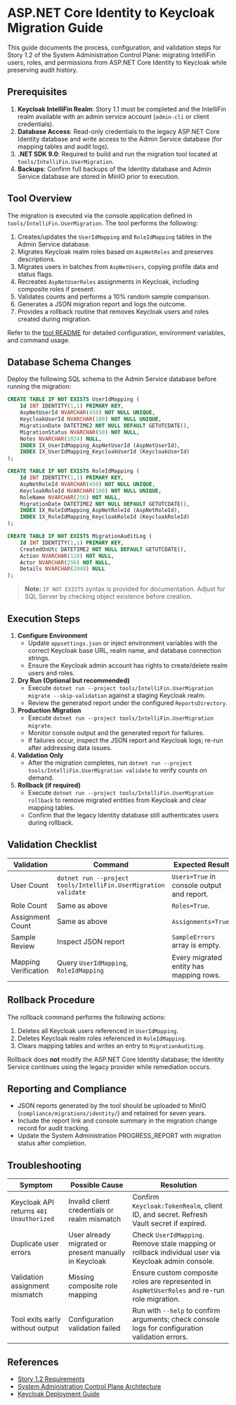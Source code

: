 # ASP.NET Core Identity to Keycloak Migration Guide

This guide documents the process, configuration, and validation steps for Story 1.2 of the System Administration Control Plane: migrating IntelliFin users, roles, and permissions from ASP.NET Core Identity to Keycloak while preserving audit history.

## Prerequisites

1. **Keycloak IntelliFin Realm**: Story 1.1 must be completed and the IntelliFin realm available with an admin service account (`admin-cli` or client credentials).
2. **Database Access**: Read-only credentials to the legacy ASP.NET Core Identity database and write access to the Admin Service database (for mapping tables and audit logs).
3. **.NET SDK 9.0**: Required to build and run the migration tool located at `tools/IntelliFin.UserMigration`.
4. **Backups**: Confirm full backups of the Identity database and Admin Service database are stored in MinIO prior to execution.

## Tool Overview

The migration is executed via the console application defined in `tools/IntelliFin.UserMigration`. The tool performs the following:

1. Creates/updates the `UserIdMapping` and `RoleIdMapping` tables in the Admin Service database.
2. Migrates Keycloak realm roles based on `AspNetRoles` and preserves descriptions.
3. Migrates users in batches from `AspNetUsers`, copying profile data and status flags.
4. Recreates `AspNetUserRoles` assignments in Keycloak, including composite roles if present.
5. Validates counts and performs a 10% random sample comparison.
6. Generates a JSON migration report and logs the outcome.
7. Provides a rollback routine that removes Keycloak users and roles created during migration.

Refer to the [tool README](../../../tools/IntelliFin.UserMigration/README.md) for detailed configuration, environment variables, and command usage.

## Database Schema Changes

Deploy the following SQL schema to the Admin Service database before running the migration:

```sql
CREATE TABLE IF NOT EXISTS UserIdMapping (
    Id INT IDENTITY(1,1) PRIMARY KEY,
    AspNetUserId NVARCHAR(450) NOT NULL UNIQUE,
    KeycloakUserId NVARCHAR(100) NOT NULL UNIQUE,
    MigrationDate DATETIME2 NOT NULL DEFAULT GETUTCDATE(),
    MigrationStatus NVARCHAR(50) NOT NULL,
    Notes NVARCHAR(1024) NULL,
    INDEX IX_UserIdMapping_AspNetUserId (AspNetUserId),
    INDEX IX_UserIdMapping_KeycloakUserId (KeycloakUserId)
);

CREATE TABLE IF NOT EXISTS RoleIdMapping (
    Id INT IDENTITY(1,1) PRIMARY KEY,
    AspNetRoleId NVARCHAR(450) NOT NULL UNIQUE,
    KeycloakRoleId NVARCHAR(100) NOT NULL UNIQUE,
    RoleName NVARCHAR(256) NOT NULL,
    MigrationDate DATETIME2 NOT NULL DEFAULT GETUTCDATE(),
    INDEX IX_RoleIdMapping_AspNetRoleId (AspNetRoleId),
    INDEX IX_RoleIdMapping_KeycloakRoleId (KeycloakRoleId)
);

CREATE TABLE IF NOT EXISTS MigrationAuditLog (
    Id INT IDENTITY(1,1) PRIMARY KEY,
    CreatedOnUtc DATETIME2 NOT NULL DEFAULT GETUTCDATE(),
    Action NVARCHAR(128) NOT NULL,
    Actor NVARCHAR(256) NOT NULL,
    Details NVARCHAR(2048) NULL
);
```

> **Note:** `IF NOT EXISTS` syntax is provided for documentation. Adjust for SQL Server by checking object existence before creation.

## Execution Steps

1. **Configure Environment**
   - Update `appsettings.json` or inject environment variables with the correct Keycloak base URL, realm name, and database connection strings.
   - Ensure the Keycloak admin account has rights to create/delete realm users and roles.
2. **Dry Run (Optional but recommended)**
   - Execute `dotnet run --project tools/IntelliFin.UserMigration migrate --skip-validation` against a staging Keycloak realm.
   - Review the generated report under the configured `ReportsDirectory`.
3. **Production Migration**
   - Execute `dotnet run --project tools/IntelliFin.UserMigration migrate`.
   - Monitor console output and the generated report for failures.
   - If failures occur, inspect the JSON report and Keycloak logs; re-run after addressing data issues.
4. **Validation Only**
   - After the migration completes, run `dotnet run --project tools/IntelliFin.UserMigration validate` to verify counts on demand.
5. **Rollback (if required)**
   - Execute `dotnet run --project tools/IntelliFin.UserMigration rollback` to remove migrated entities from Keycloak and clear mapping tables.
   - Confirm that the legacy Identity database still authenticates users during rollback.

## Validation Checklist

| Validation | Command | Expected Result |
| ---------- | ------- | --------------- |
| User Count | `dotnet run --project tools/IntelliFin.UserMigration validate` | `Users=True` in console output and report. |
| Role Count | Same as above | `Roles=True`. |
| Assignment Count | Same as above | `Assignments=True`. |
| Sample Review | Inspect JSON report | `SampleErrors` array is empty. |
| Mapping Verification | Query `UserIdMapping`, `RoleIdMapping` | Every migrated entity has mapping rows. |

## Rollback Procedure

The rollback command performs the following actions:

1. Deletes all Keycloak users referenced in `UserIdMapping`.
2. Deletes Keycloak realm roles referenced in `RoleIdMapping`.
3. Clears mapping tables and writes an entry to `MigrationAuditLog`.

Rollback does **not** modify the ASP.NET Core Identity database; the Identity Service continues using the legacy provider while remediation occurs.

## Reporting and Compliance

- JSON reports generated by the tool should be uploaded to MinIO (`compliance/migrations/identity/`) and retained for seven years.
- Include the report link and console summary in the migration change record for audit tracking.
- Update the System Administration PROGRESS_REPORT with migration status after completion.

## Troubleshooting

| Symptom | Possible Cause | Resolution |
| ------- | -------------- | ---------- |
| Keycloak API returns `401 Unauthorized` | Invalid client credentials or realm mismatch | Confirm `Keycloak:TokenRealm`, client ID, and secret. Refresh Vault secret if expired. |
| Duplicate user errors | User already migrated or present manually in Keycloak | Check `UserIdMapping`. Remove stale mapping or rollback individual user via Keycloak admin console. |
| Validation assignment mismatch | Missing composite role mapping | Ensure custom composite roles are represented in `AspNetUserRoles` and re-run role migration. |
| Tool exits early without output | Configuration validation failed | Run with `--help` to confirm arguments; check console logs for configuration validation errors. |

## References

- [Story 1.2 Requirements](stories/story-1.2-user-migration.md)
- [System Administration Control Plane Architecture](system-administration-control-plane-architecture.md)
- [Keycloak Deployment Guide](keycloak-setup.md)
